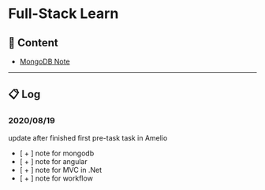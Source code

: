 # Full-Stack Learn

## 📁 Content

- <a href="https://github.com/Yilun-Sun/Full-Stack-Learn/blob/master/MongoDB/Note.md">MongoDB Note</a>

<hr>

## 📋 Log

### 2020/08/19

update after finished first pre-task task in Amelio

- [ + ] note for mongodb
- [ + ] note for angular
- [ + ] note for MVC in .Net
- [ + ] note for workflow
